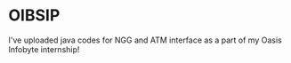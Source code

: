 # OIBSIP
I've uploaded java codes for NGG and ATM interface as a part of my Oasis Infobyte internship!
